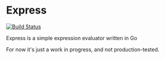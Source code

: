 Express
=======
[![Build Status](https://travis-ci.org/alexcarol/express.svg?branch=master)](https://travis-ci.org/alexcarol/express)

Express is a simple expression evaluator written in Go

For now it's just a work in progress, and not production-tested.
